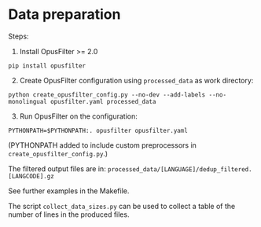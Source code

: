 # Data preparation

Steps:

1) Install OpusFilter >= 2.0

```
pip install opusfilter
```

2) Create OpusFilter configuration using `processed_data` as work directory:

```
python create_opusfilter_config.py --no-dev --add-labels --no-monolingual opusfilter.yaml processed_data
```

3) Run OpusFilter on the configuration:

```
PYTHONPATH=$PYTHONPATH:. opusfilter opusfilter.yaml
```
(PYTHONPATH added to include custom preprocessors in `create_opusfilter_config.py`.)

The filtered output files are in: `processed_data/[LANGUAGE]/dedup_filtered.[LANGCODE].gz`

See further examples in the Makefile.

The script `collect_data_sizes.py` can be used to collect a table of the number of lines in the produced files.
